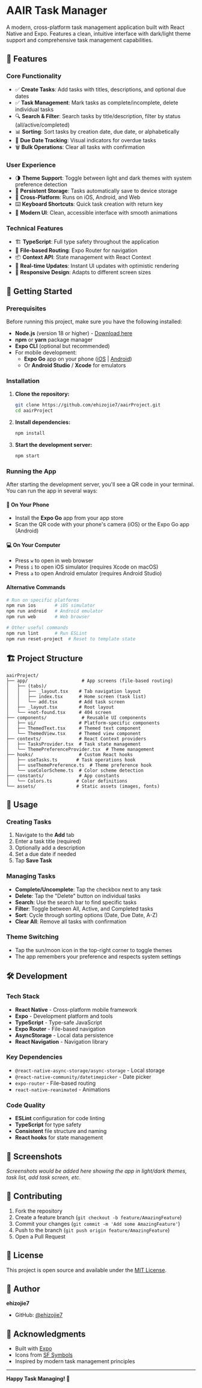 # AAIR Task Manager

A modern, cross-platform task management application built with React Native and Expo. Features a clean, intuitive interface with dark/light theme support and comprehensive task management capabilities.

## 📱 Features

### Core Functionality
- ✅ **Create Tasks**: Add tasks with titles, descriptions, and optional due dates
- ✅ **Task Management**: Mark tasks as complete/incomplete, delete individual tasks
- 🔍 **Search & Filter**: Search tasks by title/description, filter by status (all/active/completed)
- 📊 **Sorting**: Sort tasks by creation date, due date, or alphabetically
- 📅 **Due Date Tracking**: Visual indicators for overdue tasks
- 🗑️ **Bulk Operations**: Clear all tasks with confirmation

### User Experience
- 🌗 **Theme Support**: Toggle between light and dark themes with system preference detection
- 💾 **Persistent Storage**: Tasks automatically save to device storage
- 📱 **Cross-Platform**: Runs on iOS, Android, and Web
- ⌨️ **Keyboard Shortcuts**: Quick task creation with return key
- 🎨 **Modern UI**: Clean, accessible interface with smooth animations

### Technical Features
- 🏗️ **TypeScript**: Full type safety throughout the application
- 🧭 **File-based Routing**: Expo Router for navigation
- 📦 **Context API**: State management with React Context
- 🔄 **Real-time Updates**: Instant UI updates with optimistic rendering
- 📱 **Responsive Design**: Adapts to different screen sizes

## 🚀 Getting Started

### Prerequisites

Before running this project, make sure you have the following installed:

- **Node.js** (version 18 or higher) - [Download here](https://nodejs.org/)
- **npm** or **yarn** package manager
- **Expo CLI** (optional but recommended)
- For mobile development:
  - **Expo Go** app on your phone ([iOS](https://apps.apple.com/app/expo-go/id982107779) | [Android](https://play.google.com/store/apps/details?id=host.exp.exponent))
  - Or **Android Studio** / **Xcode** for emulators

### Installation

1. **Clone the repository:**
   ```bash
   git clone https://github.com/ehizojie7/aairProject.git
   cd aairProject
   ```

2. **Install dependencies:**
   ```bash
   npm install
   ```

3. **Start the development server:**
   ```bash
   npm start
   ```

### Running the App

After starting the development server, you'll see a QR code in your terminal. You can run the app in several ways:

#### 📱 On Your Phone
- Install the **Expo Go** app from your app store
- Scan the QR code with your phone's camera (iOS) or the Expo Go app (Android)

#### 💻 On Your Computer
- Press `w` to open in web browser
- Press `i` to open iOS simulator (requires Xcode on macOS)
- Press `a` to open Android emulator (requires Android Studio)

#### Alternative Commands
```bash
# Run on specific platforms
npm run ios       # iOS simulator
npm run android   # Android emulator  
npm run web       # Web browser

# Other useful commands
npm run lint      # Run ESLint
npm run reset-project  # Reset to template state
```

## 🏗️ Project Structure

```
aairProject/
├── app/                    # App screens (file-based routing)
│   ├── (tabs)/
│   │   ├── _layout.tsx    # Tab navigation layout
│   │   ├── index.tsx      # Home screen (task list)
│   │   └── add.tsx        # Add task screen
│   ├── _layout.tsx        # Root layout
│   └── +not-found.tsx     # 404 screen
├── components/             # Reusable UI components
│   ├── ui/                # Platform-specific components
│   ├── ThemedText.tsx     # Themed text component
│   └── ThemedView.tsx     # Themed view component
├── contexts/              # React Context providers
│   ├── TasksProvider.tsx  # Task state management
│   └── ThemePreferenceProvider.tsx  # Theme management
├── hooks/                 # Custom React hooks
│   ├── useTasks.ts       # Task operations hook
│   ├── useThemePreference.ts  # Theme preference hook
│   └── useColorScheme.ts  # Color scheme detection
├── constants/             # App constants
│   └── Colors.ts         # Color definitions
└── assets/               # Static assets (images, fonts)
```

## 🎯 Usage

### Creating Tasks
1. Navigate to the **Add** tab
2. Enter a task title (required)
3. Optionally add a description
4. Set a due date if needed
5. Tap **Save Task**

### Managing Tasks
- **Complete/Uncomplete**: Tap the checkbox next to any task
- **Delete**: Tap the "Delete" button on individual tasks
- **Search**: Use the search bar to find specific tasks
- **Filter**: Toggle between All, Active, and Completed tasks
- **Sort**: Cycle through sorting options (Date, Due Date, A-Z)
- **Clear All**: Remove all tasks with confirmation

### Theme Switching
- Tap the sun/moon icon in the top-right corner to toggle themes
- The app remembers your preference and respects system settings

## 🛠️ Development

### Tech Stack
- **React Native** - Cross-platform mobile framework
- **Expo** - Development platform and tools
- **TypeScript** - Type-safe JavaScript
- **Expo Router** - File-based navigation
- **AsyncStorage** - Local data persistence
- **React Navigation** - Navigation library

### Key Dependencies
- `@react-native-async-storage/async-storage` - Local storage
- `@react-native-community/datetimepicker` - Date picker
- `expo-router` - File-based routing
- `react-native-reanimated` - Animations

### Code Quality
- **ESLint** configuration for code linting
- **TypeScript** for type safety
- **Consistent** file structure and naming
- **React hooks** for state management

## 📱 Screenshots

*Screenshots would be added here showing the app in light/dark themes, task list, add task screen, etc.*

## 🤝 Contributing

1. Fork the repository
2. Create a feature branch (`git checkout -b feature/AmazingFeature`)
3. Commit your changes (`git commit -m 'Add some AmazingFeature'`)
4. Push to the branch (`git push origin feature/AmazingFeature`)
5. Open a Pull Request

## 📝 License

This project is open source and available under the [MIT License](LICENSE).

## 👤 Author

**ehizojie7**
- GitHub: [@ehizojie7](https://github.com/ehizojie7)

## 🙏 Acknowledgments

- Built with [Expo](https://expo.dev/)
- Icons from [SF Symbols](https://developer.apple.com/sf-symbols/)
- Inspired by modern task management principles

---

**Happy Task Managing! 🎉**